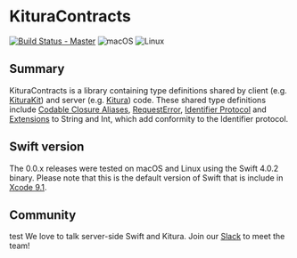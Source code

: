 # KituraContracts

[![Build Status - Master](https://travis-ci.org/IBM-Swift/KituraContracts.svg?branch=master)](https://travis-ci.org/IBM-Swift/KituraContracts)
![macOS](https://img.shields.io/badge/os-macOS-green.svg?style=flat)
![Linux](https://img.shields.io/badge/os-linux-green.svg?style=flat)

## Summary

KituraContracts is a library containing type definitions shared by client (e.g. [KituraKit](https://ibm-swift.github.io/KituraKit/)) and server (e.g. [Kitura](https://ibm-swift.github.io/Kitura)) code. These shared type definitions include [Codable Closure Aliases](https://ibm-swift.github.io/KituraContracts/Typealiases.html), [RequestError](https://ibm-swift.github.io/KituraContracts/Structs/RequestError.html), [Identifier Protocol](https://ibm-swift.github.io/KituraContracts/Protocols/Identifier.html#/s:15KituraContracts10IdentifierP5valueSSv) and [Extensions](https://ibm-swift.github.io/KituraContracts/Extensions.html#/s:SS) to String and Int, which add conformity to the Identifier protocol.

## Swift version
The 0.0.x releases were tested on macOS and Linux using the Swift 4.0.2 binary. Please note that this is the default version of Swift that is include in [Xcode 9.1](https://developer.apple.com/xcode/).

## Community
test
We love to talk server-side Swift and Kitura. Join our [Slack](http://swift-at-ibm-slack.mybluemix.net/) to meet the team!
